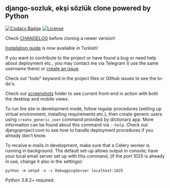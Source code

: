 ﻿## django-sozluk, ekşi sözlük clone powered by Python
[![Codacy Badge](https://api.codacy.com/project/badge/Grade/6c2a34dfbd184f139cd32f8f622d4002)](https://www.codacy.com/manual/realsuayip/django-sozluk?utm_source=github.com&amp;utm_medium=referral&amp;utm_content=realsuayip/django-sozluk&amp;utm_campaign=Badge_Grade)
[![License](https://img.shields.io/badge/License-BSD%203--Clause-blue.svg)](LICENSE)

Check [CHANGELOG](CHANGELOG) before cloning a newer version!

[Installation guide](docs/turkish/installation.md) is now available in Turkish!

If you want to contribute to the project or have found a bug
or need help about deployment etc., you may contact me via
Telegram (I use the same username there) or [create an issue](https://github.com/realsuayip/django-sozluk/issues/new).

Check out "todo" keyword in the project files or Github issues to see the to-do's.

Check out [screenshots](screenshots) folder to see current front-end in action with both the desktop and mobile views.
   
To run the site in development mode, follow regular procedures (setting up virtual environment, installing requirements etc.),
then create generic users using `create_generic_user` command provided by dictionary app. More information can be found
about this command via `--help`. Check out djangoproject.com to see how to handle deployment procedures if you already don't know. 

To receive e-mails in development, make sure that a Celery worker is running in background. The default set-up allows output in console; have your local email server set up with this command, (if the port 1025 is already in use, change it also in the settings):

    python -m smtpd -n -c DebuggingServer localhost:1025

Python 3.8.2+ required.
